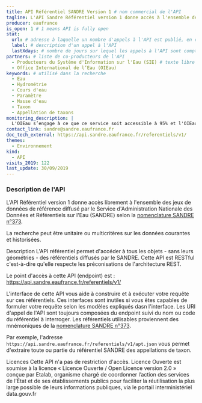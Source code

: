 ```yaml
---
title: API Référentiel SANDRE Version 1 # nom commercial de l'API
tagline: L'API Sandre Référentiel version 1 donne accès à l'ensemble des jeux de données de référence diffusé par le Service d'Administration Nationale des Données et Référentiels sur l'Eau (SANDRE) # une phrase maximum
producer: eaufrance
is_open: 1 # 1 means API is fully open
stat:
  url: # adresse à laquelle un nombre d'appels à l'API est publié, en content-type application/json
  label: # description d'un appel à l'API
  lastXdays: # nombre de jours sur lequel les appels à l'API sont comptabilisés
partners: # liste de co-producteurs de l'API
  - Producteurs du Système d'Information sur l'Eau (SIE) # texte libre
  - Office International de l’Eau (OIEau)
keywords: # utilisé dans la recherche
  - Eau
  - Hydrométrie
  - Cours d'eau
  - Paramètre
  - Masse d'eau
  - Taxon
  - Appellation de taxons
monitoring_description: |
  L'OIEau s’engage à ce que ce service soit accessible à 95% et l'OIEau s’engage à améliorer progressivement ce rendement.
contact_link: sandre@sandre.eaufrance.fr
doc_tech_external: https://api.sandre.eaufrance.fr/referentiels/v1/
themes:
  - Environnement
kind:
  - API
visits_2019: 122
last_update: 30/09/2019
---
```


### Description de l'API

L'API Référentiel version 1 donne accès librement à l'ensemble des jeux de données de référence diffusé par le Service d'Administration Nationale des Données et Référentiels sur l'Eau (SANDRE) selon la [nomenclature SANDRE n°373](http://id.eaufrance.fr/nsa/373).

La recherche peut être unitaire ou multicritères sur les données courantes et historisées.

Description
L'API référentiel permet d'accéder à tous les objets - sans leurs géométries - des référentiels diffusés par le SANDRE. Cette API est RESTful c'est-à-dire qu'elle respecte les préconisations de l'architecture REST.

Le point d'accès à cette API (endpoint) est : https://api.sandre.eaufrance.fr/referentiels/v1/

L'interface de cette API vous aide à construire et à exécuter votre requête sur ces référentiels. Ces interfaces sont inutiles si vous êtes capables de formuler votre requête selon les modèles expliqués dasn l'interface. Les URI d'appel de l'API sont toujours composées du endpoint suivi du nom ou code du référentiel à interroger. Les référentiels utilisables proviennent des mnémoniques de la [nomenclature SANDRE n°373](http://id.eaufrance.fr/nsa/373).

Par exemple, l'adresse `https://api.sandre.eaufrance.fr/referentiels/v1/apt.json` vous permet d'extraire toute ou partie du référentiel SANDRE des appellations de taxon.

Licences
Cette API n'a pas de restriction d'accès. Licence Ouverte est soumise à la licence « Licence Ouverte / Open Licence version 2.0 » conçue par Etalab, organisme chargé de coordonner l’action des services de l’État et de ses établissements publics pour faciliter la réutilisation la plus large possible de leurs informations publiques, via le portail interministériel data.gouv.fr
